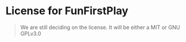 # License for FunFirstPlay

>We are still deciding on the license.
>It will be either a MIT or GNU GPLv3.0

